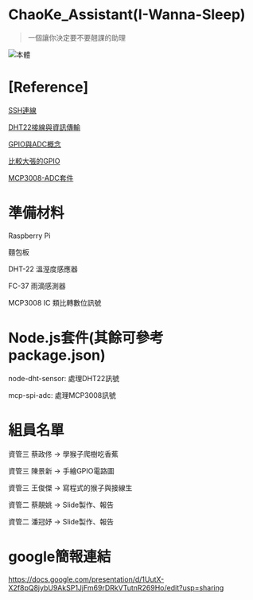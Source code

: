 # ChaoKe_Assistant(I-Wanna-Sleep)
> 一個讓你決定要不要翹課的助理

![本體](https://i.imgur.com/WGghXhM.jpg)

# [Reference]

[SSH連線](https://www.raspberrypi.org/documentation/remote-access/ssh/)

[DHT22接線與資訊傳輸](https://github.com/momenso/node-dht-sensor)

[GPIO與ADC概念](https://chtseng.wordpress.com/2016/06/08/樹莓派讀取類比資訊-mcp3008/)

[比較大張的GPIO](https://medium.com/@rxseger/raspberry-pi-3-gpio-pushbuttons-leds-for-rc-and-barr-a1b947dc6b40)

[MCP3008-ADC套件](https://github.com/fivdi/mcp-spi-adc)

# 準備材料

Raspberry Pi

麵包板

DHT-22 溫溼度感應器

FC-37 雨滴感測器

MCP3008 IC 類比轉數位訊號

# Node.js套件(其餘可參考package.json)

node-dht-sensor: 處理DHT22訊號

mcp-spi-adc: 處理MCP3008訊號

# 組員名單

資管三 蔡政佟 ->  學猴子爬樹吃香蕉

資管三 陳景新 ->  手繪GPIO電路圖

資管三 王俊傑 ->  寫程式的猴子與接線生

資管二 蔡靚姚 ->  Slide製作、報告

資管二 潘冠妤 ->  Slide製作、報告

# google簡報連結

https://docs.google.com/presentation/d/1UutX-X2f8pQ8jybU9AkSP1JjFm69rDRkVTutnR269Ho/edit?usp=sharing

